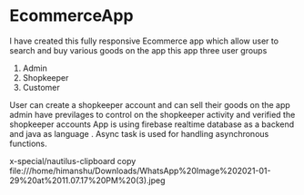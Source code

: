 # EcommerceApp

I have created this fully responsive  Ecommerce app which allow user to search and buy various goods on the app this app three user groups 
1. Admin 
2. Shopkeeper
3. Customer

User can create a shopkeeper account and can sell their goods on the app admin have previlages to control on the shopkeeper activity and verified the shopkeeper accounts 
App is using firebase realtime database as a backend and java as language .
Async task is used for handling asynchronous functions.

x-special/nautilus-clipboard
copy
file:///home/himanshu/Downloads/WhatsApp%20Image%202021-01-29%20at%2011.07.17%20PM%20(3).jpeg
